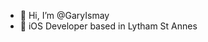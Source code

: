 - 👋 Hi, I’m @GaryIsmay
- 👀 iOS Developer based in Lytham St Annes


<!---
GaryIsmay/GaryIsmay is a ✨ special ✨ repository because its `README.md` (this file) appears on your GitHub profile.
You can click the Preview link to take a look at your changes.
--->
